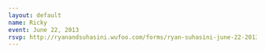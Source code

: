 ```yaml
---
layout: default
name: Ricky
event: June 22, 2013
rsvp: http://ryanandsuhasini.wufoo.com/forms/ryan-suhasini-june-22-2013/
---
```

